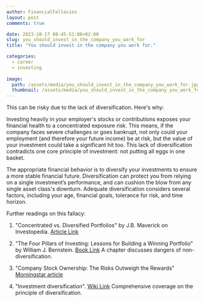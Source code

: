 ```yaml
---
author: FinancialFallacies
layout: post
comments: true

date: 2023-10-17 08-45-51:00+02:00  
slug: you_should_invest_in_the_company_you_work_for
title: "You should invest in the company you work for."

categories:
  - career
  - investing
  
image:
  path: /assets/media/you_should_invest_in_the_company_you_work_for.jpg
  thumbnail: /assets/media/you_should_invest_in_the_company_you_work_for.jpg
---
```


This can be risky due to the lack of diversification. Here's why:

Investing heavily in your employer's stocks or contributions exposes your financial health to a concentrated exposure risk. This means, if the company faces severe challenges or goes bankrupt, not only could your employment (and therefore your future income) be at risk, but the value of your investment could take a significant hit too. This lack of diversification contradicts one core principle of investment: not putting all eggs in one basket.

The appropriate financial behavior is to diversify your investments to ensure a more stable financial future. Diversification can protect you from relying on a single investment’s performance, and can cushion the blow from any single asset class's downturn. Adequate diversification considers several factors, including your age, financial goals, tolerance for risk, and time horizon.

Further readings on this fallacy:

1. "Concentrated vs. Diversified Portfolios" by J.B. Maverick on Investopedia. [Article Link](https://www.investopedia.com/articles/investing/030916/concentrated-vs-diversified-portfolios-comparing-pros-and-cons.asp)

2. "The Four Pillars of Investing: Lessons for Building a Winning Portfolio" by William J. Bernstein. [Book Link](https://www.amazon.com/Four-Pillars-Investing-Building-Portfolio/dp/0071747052)
A chapter discusses dangers of non-diversification.

3. "Company Stock Ownership: The Risks Outweigh the Rewards" [Morningstar article](https://www.morningstar.com/financial-advice/company-stock-ownership-risks-outweigh-rewards)

4. "Investment diversification". [Wiki Link](https://en.wikipedia.org/wiki/Domain_Developers_Fund)
Comprehensive coverage on the principle of diversification.
